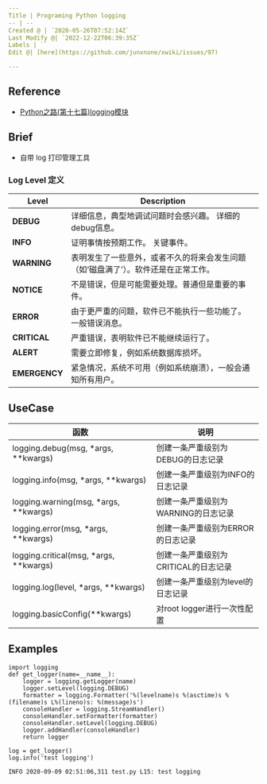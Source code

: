 ```yaml
---
Title | Programing Python logging
-- | --
Created @ | `2020-05-26T07:52:14Z`
Last Modify @| `2022-12-22T06:39:35Z`
Labels | ``
Edit @| [here](https://github.com/junxnone/xwiki/issues/97)

---
```



## Reference
- [Python之路(第十七篇)logging模块](https://www.cnblogs.com/Nicholas0707/p/9021672.html)

## Brief
- 自带 log 打印管理工具


### Log Level 定义

Level | Description
-- | --
**DEBUG** | 详细信息，典型地调试问题时会感兴趣。 详细的debug信息。
**INFO** | 证明事情按预期工作。 关键事件。
**WARNING** | 表明发生了一些意外，或者不久的将来会发生问题（如‘磁盘满了’）。软件还是在正常工作。
**NOTICE** | 不是错误，但是可能需要处理。普通但是重要的事件。
**ERROR** | 由于更严重的问题，软件已不能执行一些功能了。 一般错误消息。
**CRITICAL** | 严重错误，表明软件已不能继续运行了。
**ALERT** | 需要立即修复，例如系统数据库损坏。
**EMERGENCY** | 紧急情况，系统不可用（例如系统崩溃），一般会通知所有用户。


## UseCase

函数 | 说明
-- | --
logging.debug(msg, *args, **kwargs) | 创建一条严重级别为DEBUG的日志记录
logging.info(msg, *args, **kwargs) | 创建一条严重级别为INFO的日志记录
logging.warning(msg, *args, **kwargs) | 创建一条严重级别为WARNING的日志记录
logging.error(msg, *args, **kwargs) | 创建一条严重级别为ERROR的日志记录
logging.critical(msg, *args, **kwargs) | 创建一条严重级别为CRITICAL的日志记录
logging.log(level, *args, **kwargs) | 创建一条严重级别为level的日志记录
logging.basicConfig(**kwargs) | 对root logger进行一次性配置


## Examples

```
import logging
def get_logger(name=__name__):
    logger = logging.getLogger(name)
    logger.setLevel(logging.DEBUG)
    formatter = logging.Formatter('%(levelname)s %(asctime)s %(filename)s L%(lineno)s: %(message)s')
    consoleHandler = logging.StreamHandler()
    consoleHandler.setFormatter(formatter)
    consoleHandler.setLevel(logging.DEBUG)
    logger.addHandler(consoleHandler)
    return logger

log = get_logger()
log.info('test logging')
```
```
INFO 2020-09-09 02:51:06,311 test.py L15: test logging
```
